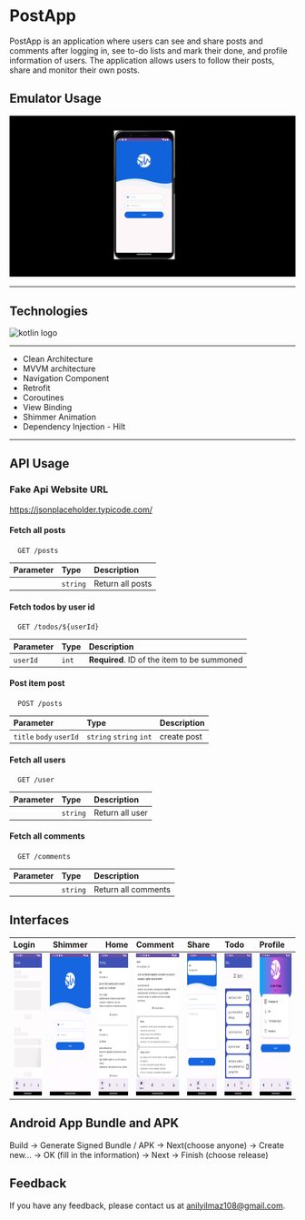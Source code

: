 
# PostApp

PostApp is an application where users can see and share posts and comments after logging in, see to-do lists and mark their done, and profile information of users. The application allows users to follow their posts, share and monitor their own posts.

## Emulator Usage
![](https://github.com/anilyilmaz108/PostApp/blob/main/github_images/video.gif)

---

## Technologies

<div align="left">
  <img src="https://cdn.jsdelivr.net/gh/devicons/devicon/icons/kotlin/kotlin-original.svg" height="40" alt="kotlin logo"  />
</div>

---
- Clean Architecture
- MVVM architecture
- Navigation Component
- Retrofit
- Coroutines
- View Binding
- Shimmer Animation
- Dependency Injection - Hilt
---

## API Usage

### Fake Api Website URL
https://jsonplaceholder.typicode.com/


#### Fetch all posts

```http
  GET /posts
```

| Parameter | Type     | Description               |
| :-------- | :------- | :------------------------- |
|  | `string` | Return all posts |

#### Fetch todos by user id

```http
  GET /todos/${userId}
```

| Parameter | Type     | Description               |
| :-------- | :------- | :------------------------- |
| `userId`  | `int` | **Required**. ID of the item to be summoned |

#### Post item post

```http
  POST /posts
```

| Parameter | Type     | Description               |
| :-------- | :------- | :------------------------- |
| `title` `body` `userId`| `string` `string` `int` | create post |


#### Fetch all users

```http
  GET /user
```

| Parameter | Type     | Description               |
| :-------- | :------- | :------------------------- |
|  | `string` | Return all user |

#### Fetch all comments

```http
  GET /comments
```

| Parameter | Type     | Description               |
| :-------- | :------- | :------------------------- |
|  | `string` | Return all comments |




## Interfaces


| Login | Shimmer | Home | Comment | Share | Todo | Profile |
|:-----|:------:|-----:|:-----|:-----|:-----|:-----|
| <img src="https://github.com/anilyilmaz108/PostApp/blob/main/github_images/shimmer.png" height="250" width="150" />  | <img src="https://github.com/anilyilmaz108/PostApp/blob/main/github_images/login.png" height="250" width="150" /> | <img src="https://github.com/anilyilmaz108/PostApp/blob/main/github_images/home.png" height="250" width="150" /> | <img src="https://github.com/anilyilmaz108/PostApp/blob/main/github_images/comment.png" height="250" width="150" /> | <img src="https://github.com/anilyilmaz108/PostApp/blob/main/github_images/share.png" height="250" width="150" /> | <img src="https://github.com/anilyilmaz108/PostApp/blob/main/github_images/todo.png" height="250" width="150" /> | <img src="https://github.com/anilyilmaz108/PostApp/blob/main/github_images/profile.png" height="250" width="150" /> |

## Android App Bundle and APK 

Build -> Generate Signed Bundle / APK -> Next(choose anyone) -> Create new... -> OK (fill in the information) -> Next -> Finish (choose release) 

  
## Feedback

If you have any feedback, please contact us at anilyilmaz108@gmail.com.




